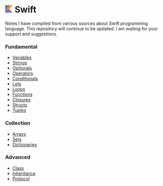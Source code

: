 # <img src="https://github.com/omercankoc/KotlinTutorials/blob/master/kotlin.png" alt="Kotlin" width="24" height="24"> Swift

Notes I have compiled from various sources about Swift programming language. 
This repository will continue to be updated. 
I am waiting for your support and suggestions.

### Fundamental
- [Veriables](https://github.com/omercankoc/documents-swift/blob/master/Fundamental/Variables.md)
- [Strings](https://github.com/omercankoc/documents-swift/blob/master/Fundamental/Strings.md)
- [Optionals](https://github.com/omercankoc/documents-swift/blob/master/Fundamental/Optionals.md)
- [Operators](https://github.com/omercankoc/documents-swift/blob/master/Fundamental/Operators.md)
- [Conditionals](https://github.com/omercankoc/documents-swift/blob/master/Fundamental/Conditionals.md)
- [Lets](https://github.com/omercankoc/documents-swift/blob/master/Fundamental/Lets.md)
- [Loops](https://github.com/omercankoc/documents-swift/blob/master/Fundamental/Loops.md)
- [Functions](https://github.com/omercankoc/documents-swift/blob/master/Fundamental/Functions.md)
- [Closures](https://github.com/omercankoc/documents-swift/blob/master/Fundamental/Closures.md)
- [Structs](https://github.com/omercankoc/documents-swift/blob/master/Fundamental/Structs.md)
- [Tuples](https://github.com/omercankoc/documents-swift/blob/master/Fundamental/Tuples.md)

### Collection
- [Arrays](https://github.com/omercankoc/documents-swift/blob/master/Collections/Arrays.md)
- [Sets](https://github.com/omercankoc/documents-swift/blob/master/Collections/Sets.md)
- [Dictionaries](https://github.com/omercankoc/documents-swift/blob/master/Collections/Dictionaries.md)

### Advanced
- [Class](https://github.com/omercankoc/documents-swift/blob/master/Advanced/Class.md)
- [Inheritance](https://github.com/omercankoc/documents-swift/blob/master/Advanced/Inheritance.md)
- [Protocol](https://github.com/omercankoc/documents-swift/blob/master/Advanced/Protocol.md)
